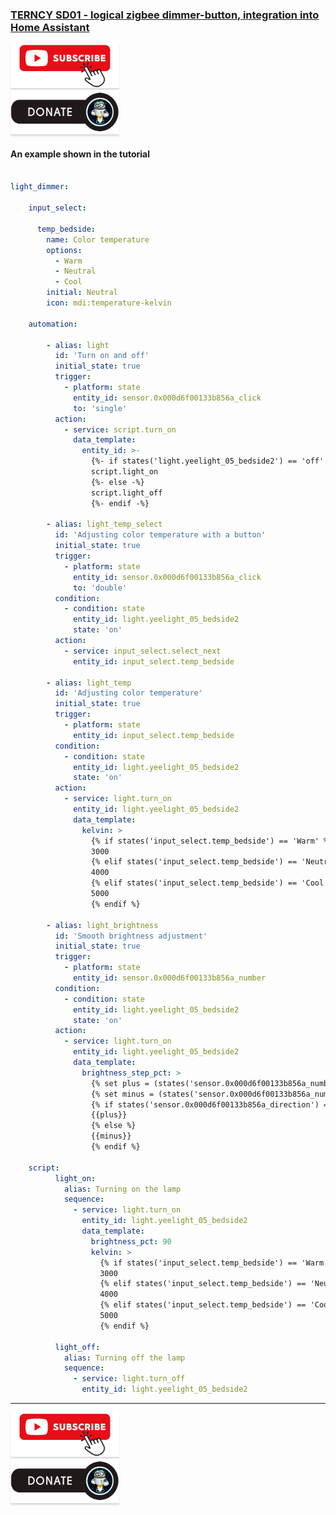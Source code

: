 ### [TERNCY SD01 - logical zigbee dimmer-button, integration into Home Assistant](https://youtu.be/JJgzS9UEadM)

<a href="https://www.youtube.com/channel/UCcq9onYHbs6go3kDpfBoqhg?sub_confirmation=1" target="_blank"><img src="https://raw.githubusercontent.com/kvazis/library/master/img/subscribe.png" alt="Subscribe" style="height: 71px !important;width: 174px !important;box-shadow: 0px 3px 2px 0px rgba(190, 190, 190, 0.5) !important;-webkit-box-shadow: 0px 3px 2px 0px rgba(190, 190, 190, 0.5) !important;" ></a>     
<a href="http://kvazis.link/donate" target="_blank"><img src="https://raw.githubusercontent.com/kvazis/library/master/img/donate.png" alt="Donate" style="height: 71px !important;width: 174px !important;box-shadow: 0px 3px 2px 0px rgba(190, 190, 190, 0.5) !important;-webkit-box-shadow: 0px 3px 2px 0px rgba(190, 190, 190, 0.5) !important;" ></a>


#### An example shown in the tutorial    

```yaml

light_dimmer:

    input_select:

      temp_bedside:
        name: Color temperature
        options:
          - Warm
          - Neutral
          - Cool
        initial: Neutral
        icon: mdi:temperature-kelvin    
    
    automation:
    
        - alias: light
          id: 'Turn on and off'
          initial_state: true
          trigger:
            - platform: state
              entity_id: sensor.0x000d6f00133b856a_click
              to: 'single'
          action:
            - service: script.turn_on
              data_template:
                entity_id: >-
                  {%- if states('light.yeelight_05_bedside2') == 'off' -%}
                  script.light_on
                  {%- else -%}
                  script.light_off
                  {%- endif -%} 
                  
        - alias: light_temp_select
          id: 'Adjusting color temperature with a button'
          initial_state: true
          trigger:
            - platform: state
              entity_id: sensor.0x000d6f00133b856a_click
              to: 'double'
          condition:
            - condition: state
              entity_id: light.yeelight_05_bedside2
              state: 'on'
          action:
            - service: input_select.select_next
              entity_id: input_select.temp_bedside

        - alias: light_temp
          id: 'Adjusting color temperature'
          initial_state: true
          trigger:
            - platform: state
              entity_id: input_select.temp_bedside
          condition:
            - condition: state
              entity_id: light.yeelight_05_bedside2
              state: 'on'
          action:
            - service: light.turn_on
              entity_id: light.yeelight_05_bedside2
              data_template:
                kelvin: >
                  {% if states('input_select.temp_bedside') == 'Warm' %}
                  3000
                  {% elif states('input_select.temp_bedside') == 'Neutral' %}
                  4000
                  {% elif states('input_select.temp_bedside') == 'Cool' %}
                  5000
                  {% endif %}
                  
        - alias: light_brightness
          id: 'Smooth brightness adjustment'
          initial_state: true
          trigger:
            - platform: state
              entity_id: sensor.0x000d6f00133b856a_number
          condition:
            - condition: state
              entity_id: light.yeelight_05_bedside2
              state: 'on'
          action:
            - service: light.turn_on
              entity_id: light.yeelight_05_bedside2
              data_template:
                brightness_step_pct: >
                  {% set plus = (states('sensor.0x000d6f00133b856a_number') | int) %}
                  {% set minus = (states('sensor.0x000d6f00133b856a_number') | int) * -1 %}
                  {% if states('sensor.0x000d6f00133b856a_direction') == 'clockwise' %}
                  {{plus}}
                  {% else %}
                  {{minus}}
                  {% endif %}
                  
    script:
          light_on:
            alias: Turning on the lamp
            sequence:
              - service: light.turn_on
                entity_id: light.yeelight_05_bedside2
                data_template:
                  brightness_pct: 90
                  kelvin: >
                    {% if states('input_select.temp_bedside') == 'Warm' %}
                    3000
                    {% elif states('input_select.temp_bedside') == 'Neutral' %}
                    4000
                    {% elif states('input_select.temp_bedside') == 'Cool' %}
                    5000
                    {% endif %}
                  
          light_off:
            alias: Turning off the lamp
            sequence:
              - service: light.turn_off
                entity_id: light.yeelight_05_bedside2


```
____
<a href="https://www.youtube.com/channel/UCcq9onYHbs6go3kDpfBoqhg?sub_confirmation=1" target="_blank"><img src="https://raw.githubusercontent.com/kvazis/library/master/img/subscribe.png" alt="Subscribe" style="height: 71px !important;width: 174px !important;box-shadow: 0px 3px 2px 0px rgba(190, 190, 190, 0.5) !important;-webkit-box-shadow: 0px 3px 2px 0px rgba(190, 190, 190, 0.5) !important;" ></a>     
<a href="http://kvazis.link/donate" target="_blank"><img src="https://raw.githubusercontent.com/kvazis/library/master/img/donate.png" alt="Donate" style="height: 71px !important;width: 174px !important;box-shadow: 0px 3px 2px 0px rgba(190, 190, 190, 0.5) !important;-webkit-box-shadow: 0px 3px 2px 0px rgba(190, 190, 190, 0.5) !important;" ></a>
